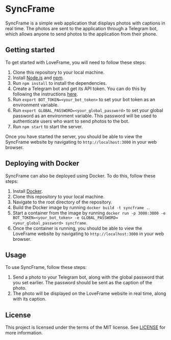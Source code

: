 # SyncFrame

SyncFrame is a simple web application that displays photos with captions in real time. The photos are sent to the application through a Telegram bot, which allows anyone to send photos to the application from their phone.

## Getting started

To get started with LoveFrame, you will need to follow these steps:

1. Clone this repository to your local machine.
2. Install [Node.js](https://nodejs.org/en/) and [npm](https://www.npmjs.com/).
3. Run `npm install` to install the dependencies.
4. Create a Telegram bot and get its API token. You can do this by following the instructions [here](https://core.telegram.org/bots#6-botfather).
5. Run `export BOT_TOKEN=<your_bot_token>` to set your bot token as an environment variable.
6. Run `export GLOBAL_PASSWORD=<your_global_password>` to set your global password as an environment variable. This password will be used to authenticate users who want to send photos to the bot.
7. Run `npm start` to start the server.

Once you have started the server, you should be able to view the SyncFrame website by navigating to `http://localhost:3000` in your web browser.


## Deploying with Docker

SyncFrame can also be deployed using Docker. To do this, follow these steps:

1. Install [Docker](https://www.docker.com/).
2. Clone this repository to your local machine.
3. Navigate to the root directory of the repository.
4. Build the Docker image by running `docker build -t syncframe .`.
5. Start a container from the image by running `docker run -p 3000:3000 -e BOT_TOKEN=<your_bot_token> -e GLOBAL_PASSWORD=<your_global_password> syncframe`.
6. Once the container is running, you should be able to view the LoveFrame website by navigating to `http://localhost:3000` in your web browser.

## Usage

To use SyncFrame, follow these steps:

1. Send a photo to your Telegram bot, along with the global password that you set earlier. The password should be sent as the caption of the photo.
2. The photo will be displayed on the LoveFrame website in real time, along with its caption.

## License

This project is licensed under the terms of the MIT license. See [LICENSE](LICENSE) for more information.
